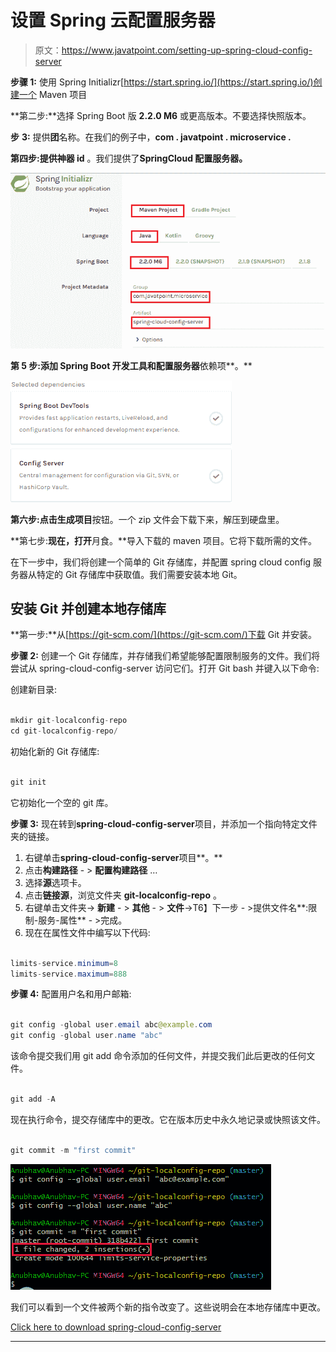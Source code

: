 # 设置 Spring 云配置服务器

> 原文：<https://www.javatpoint.com/setting-up-spring-cloud-config-server>

**步骤 1:** 使用 Spring Initializr[https://start.spring.io/](https://start.spring.io/)创建一个 Maven 项目

**第二步:**选择 Spring Boot 版 **2.2.0 M6** 或更高版本。不要选择快照版本。

**步** **3:** 提供**团**名称。在我们的例子中，**com . javatpoint . microservice .**

**第四步:**提供**神器 id** 。我们提供了**SpringCloud 配置服务器。**

![Setting up Spring Cloud Config Server](img/edf4f94568c6058137964cde9888e729.png)

**第 5 步:**添加 **Spring Boot 开发工具**和**配置服务器**依赖项**。**

![Setting up Spring Cloud Config Server](img/2df2b1634e7419b9e210ac5bd928eb2f.png)

**第六步:**点击**生成项目**按钮。一个 zip 文件会下载下来，解压到硬盘里。

**第七步:**现在，打开**月食。**导入下载的 maven 项目。它将下载所需的文件。

在下一步中，我们将创建一个简单的 Git 存储库，并配置 spring cloud config 服务器从特定的 Git 存储库中获取值。我们需要安装本地 Git。

## 安装 Git 并创建本地存储库

**第一步:**从[https://git-scm.com/](https://git-scm.com/)下载 Git 并安装。

**步骤 2:** 创建一个 Git 存储库，并存储我们希望能够配置限制服务的文件。我们将尝试从 spring-cloud-config-server 访问它们。打开 Git bash 并键入以下命令:

创建新目录:

```java

mkdir git-localconfig-repo
cd git-localconfig-repo/

```

初始化新的 Git 存储库:

```java

git init

```

它初始化一个空的 git 库。

**步骤 3:** 现在转到**spring-cloud-config-server**项目，并添加一个指向特定文件夹的链接。

1.  右键单击**spring-cloud-config-server**项目**。**
2.  点击**构建路径** - > **配置构建路径** …
3.  选择**源**选项卡。
4.  点击**链接源**，浏览文件夹 **git-localconfig-repo** 。
5.  右键单击文件夹-> **新建** - > **其他** - > **文件**->T6】下一步 - >提供文件名**:限制-服务-属性** - >完成。
6.  现在在属性文件中编写以下代码:

```java

limits-service.minimum=8
limits-service.maximum=888

```

**步骤 4:** 配置用户名和用户邮箱:

```java

git config -global user.email abc@example.com
git config -global user.name "abc"

```

该命令提交我们用 git add 命令添加的任何文件，并提交我们此后更改的任何文件。

```java

git add -A

```

现在执行命令，提交存储库中的更改。它在版本历史中永久地记录或快照该文件。

```java

git commit -m "first commit"

```

![Setting up Spring Cloud Config Server](img/c64cb0fb4705fa5804e2fe8ea198ee14.png)

我们可以看到一个文件被两个新的指令改变了。这些说明会在本地存储库中更改。

[Click here to download spring-cloud-config-server](https://static.javatpoint.com/tutorial/microservices/download/spring-cloud-config-server.zip)

* * *